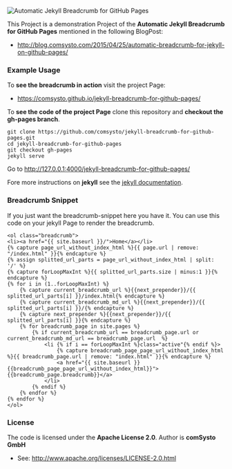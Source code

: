 ![Automatic Jekyll Breadcrumb for GitHub Pages](https://comsysto.github.io/jekyll-breadcrumb-for-github-pages/img/breadcrumb-banner.png)

This Project is a demonstration Project of the **Automatic Jekyll Breadcrumb for GitHub Pages** mentioned in the following BlogPost:
  - http://blog.comsysto.com/2015/04/25/automatic-breadcrumb-for-jekyll-on-github-pages/

### Example Usage

To **see the breadcrumb in action** visit the project Page:
  - https://comsysto.github.io/jekyll-breadcrumb-for-github-pages/

To **see the code of the project Page** clone this repository and **checkout the gh-pages branch**.

```
git clone https://github.com/comsysto/jekyll-breadcrumb-for-github-pages.git
cd jekyll-breadcrumb-for-github-pages
git checkout gh-pages
jekyll serve
```
Go to http://127.0.0.1:4000/jekyll-breadcrumb-for-github-pages/

Fore more instructions on **jekyll** see the [jekyll documentation](http://jekyllrb.com/).

### Breadcrumb Snippet

If you just want the breadcrumb-snippet here you have it.
You can use this code on your jekyll Page to render the breadcrumb.

```Liquid
<ol class="breadcrumb">
<li><a href="{{ site.baseurl }}/">Home</a></li>
{% capture page_url_without_index_html %}{{ page.url | remove: "/index.html" }}{% endcapture %}
{% assign splitted_url_parts = page_url_without_index_html | split: '/' %}
{% capture forLoopMaxInt %}{{ splitted_url_parts.size | minus:1 }}{% endcapture %}
{% for i in (1..forLoopMaxInt) %}
    {% capture current_breadcrumb_url %}{{next_prepender}}/{{ splitted_url_parts[i] }}/index.html{% endcapture %}
    {% capture current_breadcrumb_md_url %}{{next_prepender}}/{{ splitted_url_parts[i] }}/{% endcapture %}
    {% capture next_prepender %}{{next_prepender}}/{{ splitted_url_parts[i] }}{% endcapture %}
    {% for breadcrumb_page in site.pages %}
        {% if current_breadcrumb_url == breadcrumb_page.url or current_breadcrumb_md_url == breadcrumb_page.url  %}
            <li {% if i == forLoopMaxInt %}class="active"{% endif %}>
                {% capture breadcrumb_page_page_url_without_index_html %}{{ breadcrumb_page.url | remove: "index.html" }}{% endcapture %}
                <a href="{{ site.baseurl }}{{breadcrumb_page_page_url_without_index_html}}">{{breadcrumb_page.breadcrumb}}</a>
            </li>
        {% endif %}
    {% endfor %}
{% endfor %}
</ol>
```


### License

The code is licensed under the **Apache License 2.0**. Author is **comSysto GmbH**
  - See: http://www.apache.org/licenses/LICENSE-2.0.html


